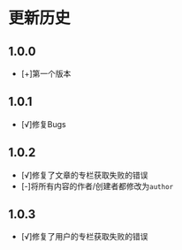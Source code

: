 # 更新历史
## 1.0.0
- [+]第一个版本

## 1.0.1
- [√]修复Bugs

## 1.0.2
- [√]修复了文章的专栏获取失败的错误
- [-]将所有内容的作者/创建者都修改为`author`

## 1.0.3
- [√]修复了用户的专栏获取失败的错误
